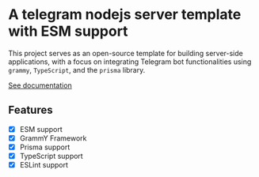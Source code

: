 # A telegram nodejs server template with ESM support

This project serves as an open-source template for building server-side applications, with a focus on integrating Telegram bot functionalities using `grammy`, `TypeScript`, and the `prisma` library.

[See documentation](https://github.com/Siykt/grammy-esm-server-template)

## Features

- [x] ESM support
- [x] GrammY Framework
- [x] Prisma support
- [x] TypeScript support
- [x] ESLint support
